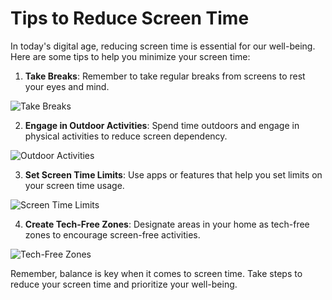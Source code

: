 # Tips to Reduce Screen Time

In today's digital age, reducing screen time is essential for our well-being. Here are some tips to help you minimize your screen time:

1. **Take Breaks**: Remember to take regular breaks from screens to rest your eyes and mind.

![Take Breaks](https://picsum.photos/800/400)

2. **Engage in Outdoor Activities**: Spend time outdoors and engage in physical activities to reduce screen dependency.

![Outdoor Activities](https://picsum.photos/800/400)

3. **Set Screen Time Limits**: Use apps or features that help you set limits on your screen time usage.

![Screen Time Limits](https://picsum.photos/800/400)

4. **Create Tech-Free Zones**: Designate areas in your home as tech-free zones to encourage screen-free activities.

![Tech-Free Zones](https://picsum.photos/800/400)

Remember, balance is key when it comes to screen time. Take steps to reduce your screen time and prioritize your well-being.
